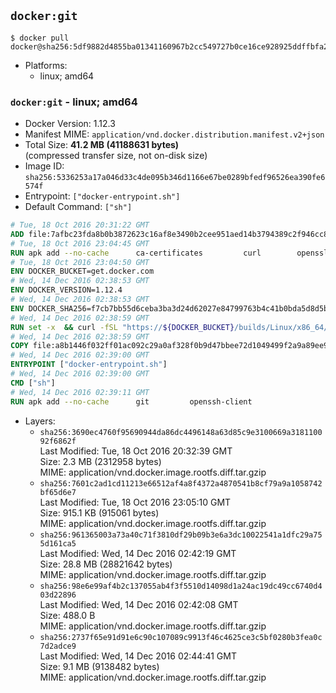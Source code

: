 ## `docker:git`

```console
$ docker pull docker@sha256:5df9882d4855ba01341160967b2cc549727b0ce16ce928925ddffbfa28a553aa
```

-	Platforms:
	-	linux; amd64

### `docker:git` - linux; amd64

-	Docker Version: 1.12.3
-	Manifest MIME: `application/vnd.docker.distribution.manifest.v2+json`
-	Total Size: **41.2 MB (41188631 bytes)**  
	(compressed transfer size, not on-disk size)
-	Image ID: `sha256:5336253a17a046d33c4de095b346d1166e67be0289bfedf96526ea390fe6574f`
-	Entrypoint: `["docker-entrypoint.sh"]`
-	Default Command: `["sh"]`

```dockerfile
# Tue, 18 Oct 2016 20:31:22 GMT
ADD file:7afbc23fda8b0b3872623c16af8e3490b2cee951aed14b3794389c2f946cc8c7 in / 
# Tue, 18 Oct 2016 23:04:45 GMT
RUN apk add --no-cache 		ca-certificates 		curl 		openssl
# Tue, 18 Oct 2016 23:04:50 GMT
ENV DOCKER_BUCKET=get.docker.com
# Wed, 14 Dec 2016 02:38:53 GMT
ENV DOCKER_VERSION=1.12.4
# Wed, 14 Dec 2016 02:38:53 GMT
ENV DOCKER_SHA256=f7cb7bb55d6ceba3ba3d24d62027e84799763b4c41b0bda5d8d5b9ba31ed0f2f
# Wed, 14 Dec 2016 02:38:59 GMT
RUN set -x 	&& curl -fSL "https://${DOCKER_BUCKET}/builds/Linux/x86_64/docker-${DOCKER_VERSION}.tgz" -o docker.tgz 	&& echo "${DOCKER_SHA256} *docker.tgz" | sha256sum -c - 	&& tar -xzvf docker.tgz 	&& mv docker/* /usr/local/bin/ 	&& rmdir docker 	&& rm docker.tgz 	&& docker -v
# Wed, 14 Dec 2016 02:38:59 GMT
COPY file:a8b1446f032ff01ac092c29a0af328f0b9d47bbee72d1049499f2a9a89ee988a in /usr/local/bin/ 
# Wed, 14 Dec 2016 02:39:00 GMT
ENTRYPOINT ["docker-entrypoint.sh"]
# Wed, 14 Dec 2016 02:39:00 GMT
CMD ["sh"]
# Wed, 14 Dec 2016 02:39:11 GMT
RUN apk add --no-cache 		git 		openssh-client
```

-	Layers:
	-	`sha256:3690ec4760f95690944da86dc4496148a63d85c9e3100669a318110092f6862f`  
		Last Modified: Tue, 18 Oct 2016 20:32:39 GMT  
		Size: 2.3 MB (2312958 bytes)  
		MIME: application/vnd.docker.image.rootfs.diff.tar.gzip
	-	`sha256:7601c2ad1cd11213e66512af4a8f4372a4870541b8cf79a9a1058742bf65d6e7`  
		Last Modified: Tue, 18 Oct 2016 23:05:10 GMT  
		Size: 915.1 KB (915061 bytes)  
		MIME: application/vnd.docker.image.rootfs.diff.tar.gzip
	-	`sha256:961365003a73a40c71f3810df29b09b3e6a3dc10022541a1dfc29a755d161ca5`  
		Last Modified: Wed, 14 Dec 2016 02:42:19 GMT  
		Size: 28.8 MB (28821642 bytes)  
		MIME: application/vnd.docker.image.rootfs.diff.tar.gzip
	-	`sha256:98e6e99af4b2c137055ab4f3f5510d14098d1a24ac19dc49cc6740d403d22896`  
		Last Modified: Wed, 14 Dec 2016 02:42:08 GMT  
		Size: 488.0 B  
		MIME: application/vnd.docker.image.rootfs.diff.tar.gzip
	-	`sha256:2737f65e91d91e6c90c107089c9913f46c4625ce3c5bf0280b3fea0c7d2adce9`  
		Last Modified: Wed, 14 Dec 2016 02:44:41 GMT  
		Size: 9.1 MB (9138482 bytes)  
		MIME: application/vnd.docker.image.rootfs.diff.tar.gzip
